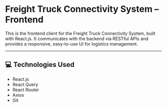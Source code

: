 # Freight Truck Connectivity System – Frontend

This is the frontend client for the Freight Truck Connectivity System, built with React.js. It communicates with the backend via RESTful APIs and provides a responsive, easy-to-use UI for logistics management.

---

## 💻 Technologies Used

- React.js  
- React Query  
- React Router  
- Axios  
- Git
